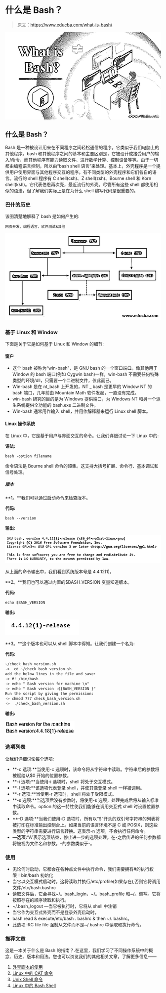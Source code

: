 # 什么是 Bash？

> 原文：<https://www.educba.com/what-is-bash/>

![What is Bash?](img/b0990c9f75ef400be6002d925418535f.png)



## 什么是 Bash？

Bash 是一种被设计用来在不同程序之间轻松通信的程序。它类似于我们电脑上的其他程序。bash 和其他程序之间的基本和主要区别是，它被设计成接受用户的输入/命令，而其他程序有能力读取文件、进行数学计算、控制设备等等。由于一切都由编程语言控制，所以由“bash shell 语言”来处理。基本上，外壳程序是一个提供用户使用界面与其他程序交互的程序。有不同类型的外壳程序和它们各自的语言。流行的 shell 程序有 C shell(csh)、Z shell(zsh)、Bourne shell 和 Korn shell(ksh)。它代表伯恩再次壳，最近流行的外壳。尽管所有这些 shell 都使用相似的语法，但了解我们实际上是在为什么 shell 编写代码是很重要的。

### 巴什的历史

该图清楚地解释了 bash 是如何产生的:

<small>网页开发、编程语言、软件测试&其他</small>

![History](img/bffe6074921635241bb5408369fd7fce.png)



### 基于 Linux 和 Window

下面是关于它是如何基于 Linux 和 Window 的细节:

#### 窗户

*   这个 bash 被称为“win-bash”，是 GNU bash 的一个窗口端口。像其他用于 Window 的 bash 端口(例如 Cygwin bash)一样，win-bash 不需要任何特殊类型的环境/dll，只需要一个二进制文件，仅此而已。
*   Win-bash 是在 nt_bash 上开发的，NT _ bash 是更早的 Window NT 的 bash 端口，几年前由 Mountain Math 软件发起，一直没有完成。
*   win-bash 研究的目的是为 Windows 提供端口，为 Windows NT 和另一个派生系统提供全功能的 bash.exe 二进制文件。
*   Win-bash 通常用作输入 shell，并用作解释器来运行 Linux shell 脚本。

#### Linux 操作系统

在 Linux 中，它是基于用户与界面交互的命令。让我们详细讨论一下 Linux 中的:

**语法:**

```
bash -option filename
```

命令语法是 Bourne shell 命令的超集。这支持大括号扩展、命令行、基本调试和信号处理。

##### 版本

**1。**我们可以通过启动命令来检查版本。

**代码:**

```
bash --version
```

**输出:**

![What is Bash - 1](img/845c44d055320342b5b3dce00f02bcf1.png)



从上面的命令输出中，我们看到系统版本号是 4.4.12(1)。

**2。**我们也可以通过内置的$BASH_VERSION 变量知道版本。

**代码:**

```
echo $BASH_VERSION
```

**输出:**

![4.4.12(1)](img/0d0cfbd67e4a5f2b46ee60f3d97d7b8e.png)



**3。**这个版本也可以从 shell 脚本中得知。让我们创建一个名为:

**代码:**

```
~/check_bash_version.sh
->  cd ~/check_bash_version.sh
add the below lines in the file and save:
-> #! /bin/bash
-> echo " Bash version for machine \n"
-> echo " Bash version :${BASH_VERSION }"
Run the script by giving the permission:
-> chmod 777 check_bash_version.sh
->  ./check_bash_version.sh
```

**输出:**

![Bash Version:4.4.18](img/6bb518e745a027d04026d915a41e87cb.png)



### 选项列表

让我们详细讨论每个选项:

*   **-c 选项:**当使用-c 选项时，该命令将从字符串中读取。字符串后的参数将被赋给从$0 开始的位置参数。
*   **-i 选项:**当使用-i 选项时，shell 将处于交互模式。
*   **-l 选项:**该选项代表登录 shell，并使其像登录 shell 一样被调用。
*   **-r 选项:**当使用-r 选项时，shell 将处于受限模式。
*   **-s 选项:**当选项后没有参数时，将使用-s 选项，处理完成后将从输入标准中读取命令。option 的这一特性使我们能够在调用交互式 shell 时设置位置参数。
*   **-D 选项:**当我们使用-D 选项时，所有以“$”开头的双引号字符串的列表将被打印在标准输出控制台上。如果当前的语言环境不是 C 或 POSIX，则这些类型的字符串需要进行语言转换。这表示-n 选项，不会执行任何命令。
*   **—选项:**“A”表示选项结束，停止进一步的选项处理。在-之后传递的任何参数都将被视为文件名和参数。–的参数类似于-。

### 使用

*   无论何时启动，它都会在各种点文件中执行命令，我们需要拥有#的执行权限！bin/bash 初始化
*   当它以交互模式启动时。这将读取并执行/etc/profile(如果存在),否则它将调用文件/etc/bash.bashrc
*   读取文件后，它会寻找~/。bash_login，~/。bash_profile 和~/。侧写。它将按照存在的顺序读取和执行。
*   ~/.bash_logout —当它被执行时，它将从 shell 中注销
*   当它作为交互式外壳而不是登录外壳启动时，
*   bash read & execute/etc/bash . bashrc & then ~/. bashrc。
*   此选项–RC file file 强制从文件而不是~/.bashrc 中读取和执行命令。

### 推荐文章

这是一本关于什么是 Bash 的指南？.在这里，我们学习了不同操作系统中的概念、历史、版本和用法。您也可以浏览我们的其他相关文章，了解更多信息——

1.  [外壳脚本的使用](https://www.educba.com/uses-of-shell-scripting/)
2.  [Linux 中的 CAT 命令](https://www.educba.com/cat-command-in-linux/)
3.  [Unix Shell 命令](https://www.educba.com/unix-shell-commands/)
4.  [Linux 中的 Bash Shell](https://www.educba.com/bash-shell-in-linux/)





